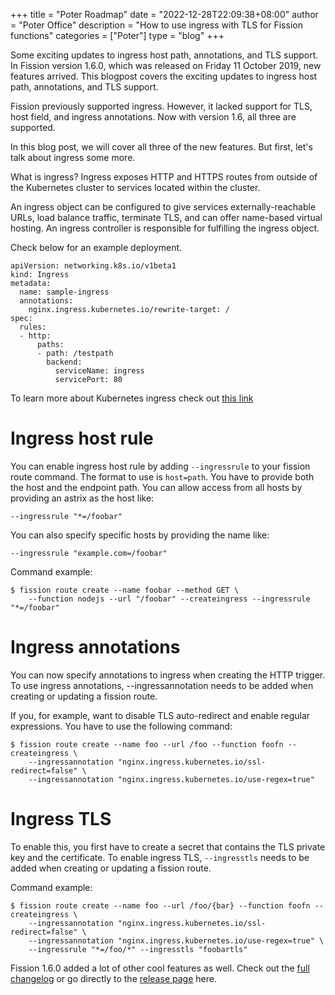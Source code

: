 +++
title = "Poter Roadmap"
date = "2022-12-28T22:09:38+08:00"
author = "Poter Office"
description = "How to use ingress with TLS for Fission functions"
categories = ["Poter"]
type = "blog"
+++

Some exciting updates to ingress host path, annotations, and TLS support.
In Fission version 1.6.0, which was released on Friday 11 October 2019, new features arrived. This blogpost covers the exciting updates to ingress host path, annotations, and TLS support.

Fission previously supported ingress. However, it lacked support for TLS, host field, and ingress annotations. Now with version 1.6, all three are supported.

In this blog post, we will cover all three of the new features. But first, let's talk about ingress some more.

What is ingress?
Ingress exposes HTTP and HTTPS routes from outside of the Kubernetes cluster to services located within the cluster.

An ingress object can be configured to give services externally-reachable URLs, load balance traffic, terminate TLS, and can offer name-based virtual hosting.
An ingress controller is responsible for fulfilling the ingress object.

Check below for an example deployment.

```
apiVersion: networking.k8s.io/v1beta1
kind: Ingress
metadata:
  name: sample-ingress
  annotations:
    nginx.ingress.kubernetes.io/rewrite-target: /
spec:
  rules:
  - http:
      paths:
      - path: /testpath
        backend:
          serviceName: ingress
          servicePort: 80
```

To learn more about Kubernetes ingress check out [this link](https://kubernetes.io/docs/concepts/services-networking/ingress/)

# Ingress host rule

You can enable ingress host rule by adding `--ingressrule` to your fission route command. 
The format to use is `host=path`. You have to provide both the host and the endpoint path. 
You can allow access from all hosts by providing an astrix as the host like:

``` 
--ingressrule "*=/foobar" 
```

You can also specify specific hosts by providing the name like:

```
--ingressrule "example.com=/foobar"
```

Command example:

```
$ fission route create --name foobar --method GET \
    --function nodejs --url "/foobar" --createingress --ingressrule "*=/foobar"
```

# Ingress annotations

You can now specify annotations to ingress when creating the HTTP trigger.
To use ingress annotations, --ingressannotation needs to be added when creating or updating a fission route.

If you, for example, want to disable TLS auto-redirect and enable regular expressions. You have to use the following command:

```
$ fission route create --name foo --url /foo --function foofn --createingress \
    --ingressannotation "nginx.ingress.kubernetes.io/ssl-redirect=false" \
    --ingressannotation "nginx.ingress.kubernetes.io/use-regex=true"
```

# Ingress TLS

To enable this, you first have to create a secret that contains the TLS private key and the certificate.
To enable ingress TLS, `--ingresstls` needs to be added when creating or updating a fission route.

Command example:
```
$ fission route create --name foo --url /foo/{bar} --function foofn --createingress \
    --ingressannotation "nginx.ingress.kubernetes.io/ssl-redirect=false" \
    --ingressannotation "nginx.ingress.kubernetes.io/use-regex=true" \
    --ingressrule "*=/foo/*" --ingresstls "foobartls"
```

Fission 1.6.0 added a lot of other cool features as well. Check out the [full changelog](https://github.com/fission/fission/blob/master/CHANGELOG.md#change-log) 
or go directly to the [release page](/docs/releases/1.6.0/) here.